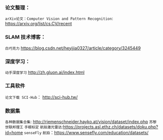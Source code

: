 ### 论文整理：
`arXiv论文：Computer Vision and Pattern Recognition`: https://arxiv.org/list/cs.CV/recent

### SLAM 技术博客：
`白巧克力` <https://blog.csdn.net/heyijia0327/article/category/3245449>

### 深度学习：
`动手深度学习` <http://zh.gluon.ai/index.html>

### 工具软件
`论文下载 SCI-Hub`： http://sci-hub.tw/

### 数据集
`各种数据集合集`:  http://riemenschneider.hayko.at/vision/dataset/index.php
`苏黎世联邦理工` `手眼标定`  `航拍激光雷达`:https://projects.asl.ethz.ch/datasets/doku.php?id=home
`senseFly` `航拍`：https://www.sensefly.com/education/datasets/

